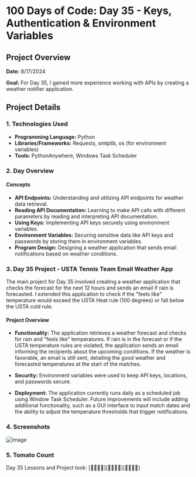 # 100 Days of Code: Day 35 - Keys, Authentication & Environment Variables 

## Project Overview
**Date:** 8/17/2024

**Goal:** 
For Day 35, I gained more experience working with APIs by creating a weather notifier application.

## Project Details
### 1. Technologies Used
- **Programming Language:** Python
- **Libraries/Frameworks:** Requests, smtplib, os (for environment variables)
- **Tools:** PythonAnywhere, Windows Task Scheduler 

### 2. Day Overview 
#### Concepts
- **API Endpoints:** Understanding and utilizing API endpoints for weather data retrieval.
- **Reading API Documentation:** Learning to make API calls with different parameters by reading and interpreting API documentation.
- **Using Keys:** Implementing API keys securely using environment variables.
- **Environment Variables:** Securing sensitive data like API keys and passwords by storing them in environment variables.
- **Program Design:** Designing a weather application that sends email notifications based on weather conditions.

### 3. Day 35 Project - USTA Tennis Team Email Weather App

The main project for Day 35 involved creating a weather application that checks the forecast for the next 12 hours and sends an email if rain is forecasted. I extended this application to check if the "feels like" temperature would exceed the USTA Heat rule (100 degrees) or fall below the USTA cold rule.

#### Project Overview
- **Functionality:** The application retrieves a weather forecast and checks for rain and "feels like" temperatures. If rain is in the forecast or if the USTA temperature rules are violated, the application sends an email informing the recipients about the upcoming conditions. If the weather is favorable, an email is still sent, detailing the good weather and forecasted temperatures at the start of the matches.
  
- **Security:** Environment variables were used to keep API keys, locations, and passwords secure.

- **Deployment:** The application currently runs daily as a scheduled job using Window Task Scheduler. Future improvements will include adding additional functionality, such as a GUI interface to input match dates and the ability to adjust the temperature thresholds that trigger notifications.

### 4. Screenshots 

![image](https://github.com/user-attachments/assets/0bba6b5b-ab9c-4ff9-b308-4be0d1b622a0)



### 5. Tomato Count

Day 35 Lessons and Project took: [🍅🍅🍅🍅][🍅🍅🍅🍅][🍅🍅🍅🍅]
